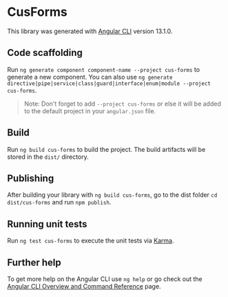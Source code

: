 # CusForms

This library was generated with [Angular CLI](https://github.com/angular/angular-cli) version 13.1.0.

## Code scaffolding

Run `ng generate component component-name --project cus-forms` to generate a new component. You can also use `ng generate directive|pipe|service|class|guard|interface|enum|module --project cus-forms`.
> Note: Don't forget to add `--project cus-forms` or else it will be added to the default project in your `angular.json` file. 

## Build

Run `ng build cus-forms` to build the project. The build artifacts will be stored in the `dist/` directory.

## Publishing

After building your library with `ng build cus-forms`, go to the dist folder `cd dist/cus-forms` and run `npm publish`.

## Running unit tests

Run `ng test cus-forms` to execute the unit tests via [Karma](https://karma-runner.github.io).

## Further help

To get more help on the Angular CLI use `ng help` or go check out the [Angular CLI Overview and Command Reference](https://angular.io/cli) page.

